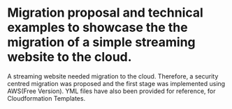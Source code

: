 # Migration proposal and technical examples to showcase the the migration of a simple streaming website to the cloud.
A streaming website needed migration to the cloud. Therefore, a security centred migration was proposed and the first stage was implemented using AWS(Free Version).
YML files have also been provided for reference, for Cloudformation Templates.
